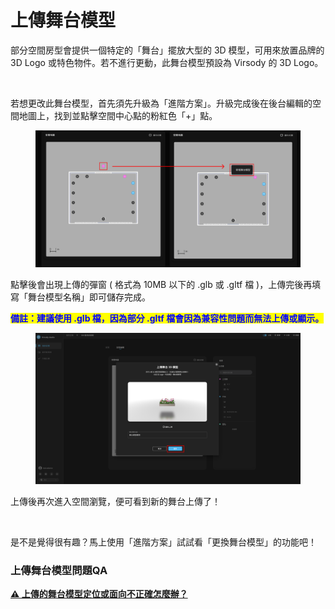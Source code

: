 # 上傳舞台模型

部分空間房型會提供一個特定的「舞台」擺放大型的 3D 模型，可用來放置品牌的 3D Logo 或特色物件。若不進行更動，此舞台模型預設為 Virsody 的 3D Logo。

<figure><img src="../../.gitbook/assets/Frame 41.png" alt=""><figcaption></figcaption></figure>



若想更改此舞台模型，首先須先升級為「進階方案」。升級完成後在後台編輯的空間地圖上，找到並點擊空間中心點的粉紅色「+」點。

<figure><img src="../../.gitbook/assets/Frame 40 (1).png" alt=""><figcaption></figcaption></figure>



點擊後會出現上傳的彈窗 ( 格式為 10MB 以下的 .glb 或 .gltf 檔 )，上傳完後再填寫「舞台模型名稱」即可儲存完成。

<mark style="color:blue;">**備註：建議使用 .glb 檔，因為部分 .gltf 檔會因為兼容性問題而無法上傳或顯示。**</mark>

<figure><img src="../../.gitbook/assets/Frame 43.png" alt=""><figcaption></figcaption></figure>



上傳後再次進入空間瀏覽，便可看到新的舞台上傳了！

<figure><img src="../../.gitbook/assets/Frame 42.png" alt=""><figcaption></figcaption></figure>



是不是覺得很有趣？馬上使用「進階方案」試試看「更換舞台模型」的功能吧！



### 上傳舞台模型問題QA

****[**⚠️ 上傳的舞台模型定位或面向不正確怎麼辦？**](shang-chuan-de-wu-tai-mo-xing-ding-wei-huo-mian-xiang-bu-zheng-que-zen-mo-ban.md)****
